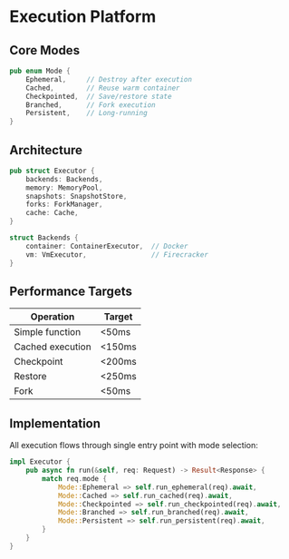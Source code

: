 # Execution Platform

## Core Modes

```rust
pub enum Mode {
    Ephemeral,     // Destroy after execution
    Cached,        // Reuse warm container
    Checkpointed,  // Save/restore state
    Branched,      // Fork execution
    Persistent,    // Long-running
}
```

## Architecture

```rust
pub struct Executor {
    backends: Backends,
    memory: MemoryPool,
    snapshots: SnapshotStore,
    forks: ForkManager,
    cache: Cache,
}

struct Backends {
    container: ContainerExecutor,  // Docker
    vm: VmExecutor,                // Firecracker
}
```

## Performance Targets

| Operation | Target |
|-----------|--------|
| Simple function | <50ms |
| Cached execution | <150ms |
| Checkpoint | <200ms |
| Restore | <250ms |
| Fork | <50ms |

## Implementation

All execution flows through single entry point with mode selection:

```rust
impl Executor {
    pub async fn run(&self, req: Request) -> Result<Response> {
        match req.mode {
            Mode::Ephemeral => self.run_ephemeral(req).await,
            Mode::Cached => self.run_cached(req).await,
            Mode::Checkpointed => self.run_checkpointed(req).await,
            Mode::Branched => self.run_branched(req).await,
            Mode::Persistent => self.run_persistent(req).await,
        }
    }
}
```